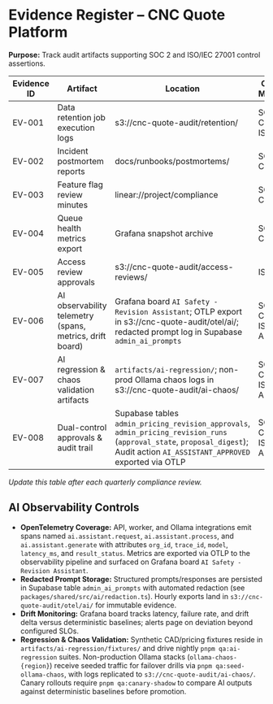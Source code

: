 # Evidence Register – CNC Quote Platform

**Purpose:** Track audit artifacts supporting SOC 2 and ISO/IEC 27001 control assertions.

| Evidence ID | Artifact | Location | Control Mapping | Owner | Last Reviewed |
|-------------|----------|----------|-----------------|-------|---------------|
| EV-001 | Data retention job execution logs | s3://cnc-quote-audit/retention/ | SOC2 CC8.1, ISO A.12 | Compliance Guild | _TBD_ |
| EV-002 | Incident postmortem reports | docs/runbooks/postmortems/ | SOC2 CC7.4 | SRE Manager | _TBD_ |
| EV-003 | Feature flag review minutes | linear://project/compliance | SOC2 CC6.1 | Product Ops | _TBD_ |
| EV-004 | Queue health metrics export | Grafana snapshot archive | SOC2 CC7.2 | Platform Ops | _TBD_ |
| EV-005 | Access review approvals | s3://cnc-quote-audit/access-reviews/ | ISO A.9 | Security Guild | _TBD_ |
| EV-006 | AI observability telemetry (spans, metrics, drift board) | Grafana board `AI Safety - Revision Assistant`; OTLP export in s3://cnc-quote-audit/otel/ai/; redacted prompt log in Supabase `admin_ai_prompts` | SOC2 CC7.2, ISO A.12.4 | AI Platform Lead | 2025-10-20 |
| EV-007 | AI regression & chaos validation artifacts | `artifacts/ai-regression/`; non-prod Ollama chaos logs in s3://cnc-quote-audit/ai-chaos/ | SOC2 CC7.1, ISO A.12.1 | QA Lead | _TBD_ |
| EV-008 | Dual-control approvals & audit trail | Supabase tables `admin_pricing_revision_approvals`, `admin_pricing_revision_runs` (`approval_state`, `proposal_digest`); Audit action `AI_ASSISTANT_APPROVED` exported via OTLP | SOC2 CC7.2, ISO A.12.4 | AI Platform Lead | _TBD_ |

_Update this table after each quarterly compliance review._

## AI Observability Controls

- **OpenTelemetry Coverage:** API, worker, and Ollama integrations emit spans named `ai.assistant.request`, `ai.assistant.process`, and `ai.assistant.generate` with attributes `org_id`, `trace_id`, `model`, `latency_ms`, and `result_status`. Metrics are exported via OTLP to the observability pipeline and surfaced on Grafana board `AI Safety - Revision Assistant`.
- **Redacted Prompt Storage:** Structured prompts/responses are persisted in Supabase table `admin_ai_prompts` with automated redaction (see `packages/shared/src/ai/redaction.ts`). Hourly exports land in `s3://cnc-quote-audit/otel/ai/` for immutable evidence.
- **Drift Monitoring:** Grafana board tracks latency, failure rate, and drift delta versus deterministic baselines; alerts page on deviation beyond configured SLOs.
- **Regression & Chaos Validation:** Synthetic CAD/pricing fixtures reside in `artifacts/ai-regression/fixtures/` and drive nightly `pnpm qa:ai-regression` suites. Non-production Ollama stacks (`ollama-chaos-{region}`) receive seeded traffic for failover drills via `pnpm qa:seed-ollama-chaos`, with logs replicated to `s3://cnc-quote-audit/ai-chaos/`. Canary rollouts require `pnpm qa:canary-shadow` to compare AI outputs against deterministic baselines before promotion.
